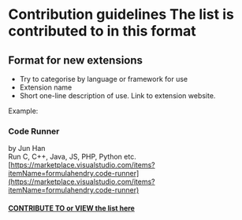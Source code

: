 # Contribution guidelines The list is contributed to in this format

## Format for new extensions

* Try to categorise by language or framework for use
* Extension name
* Short one-line description of use. Link to extension website.

Example:

### Code Runner
by Jun Han <br>
Run C, C++, Java, JS, PHP, Python etc. <br>
[https://marketplace.visualstudio.com/items?itemName=formulahendry.code-runner](https://marketplace.visualstudio.com/items?itemName=formulahendry.code-runner)

#### [CONTRIBUTE TO or VIEW the list here](https://github.com/nditanaka/Awesome-vscode-extensions/blob/master/Awesome%20VS%20Code%20Extensions.md)